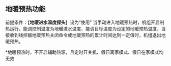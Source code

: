 <!-- 注意事项 -->
<!-- 起始分级标题：##（二级标题） -->

## 地暖预热功能

前提条件：【**地暖进水温度探头**】设为“使用”
当手动进入地暖预热时，机组开启制热运行，能调控制温度为地暖进水温度、能调目标温度为设定的地暖预热温度，当接收到线控器地暖预热关闭命令或地暖预热的累计时间达到一定值时，机组退出地暖预热。

*地暖预热时，不开启辅助热源，且定时开关机、假日离家模式、假日在家模式均无效
